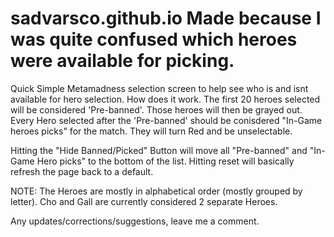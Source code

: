# sadvarsco.github.io Made because I was quite confused which heroes were available for picking.
Quick Simple Metamadness selection screen to help see who is and isnt available for hero selection. 
How does it work. 
The first 20 heroes selected will be considered 'Pre-banned'. Those heroes will then be grayed out.
Every Hero selected after the 'Pre-banned' should be conisdered "In-Game heroes picks" for the match. They will turn Red and be unselectable.

Hitting the "Hide Banned/Picked" Button will move all "Pre-banned" and "In-Game Hero picks" to the bottom of the list.
Hitting reset will basically refresh the page back to a default.

NOTE: The Heroes are mostly in alphabetical order (mostly grouped by letter). Cho and Gall are currently considered 2 separate Heroes.

Any updates/corrections/suggestions, leave me a comment.
